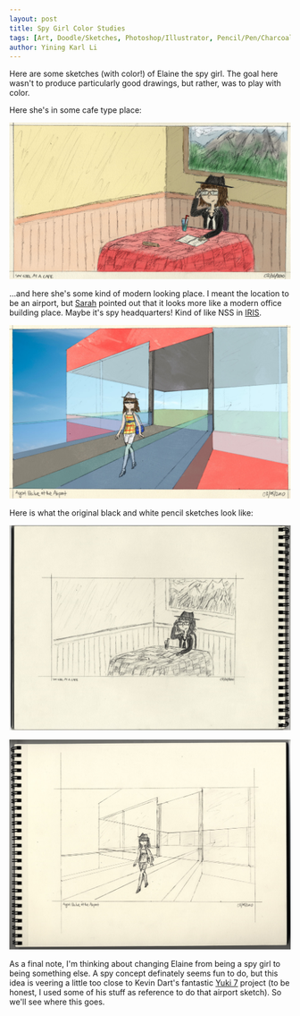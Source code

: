 ```yaml
---
layout: post
title: Spy Girl Color Studies
tags: [Art, Doodle/Sketches, Photoshop/Illustrator, Pencil/Pen/Charcoal/Paper]
author: Yining Karl Li
---
```


Here are some sketches (with color!) of Elaine the spy girl. The goal here wasn't to produce particularly good drawings, but rather, was to play with color.

Here she's in some cafe type place:

[![](/content/images/2010/Mar/cafe_color_crop.jpg)](/content/images/2010/Mar/cafe_color_crop.jpg)

...and here she's some kind of modern looking place. I meant the location to be an airport, but [Sarah](yangee.tumblr.com) pointed out that it looks more like a modern office building place. Maybe it's spy headquarters! Kind of like NSS in [IRIS](http://en.wikipedia.org/wiki/IRIS_%28TV_series%29).

[![](/content/images/2010/Mar/airport2_color_crop.jpg)](/content/images/2010/Mar/airport2_color_crop.jpg)

Here is what the original black and white pencil sketches look like:

[![](/content/images/2010/Mar/cafe.jpg)](/content/images/2010/Mar/cafe.jpg)

[![](/content/images/2010/Mar/airport2.jpg)](/content/images/2010/Mar/airport2.jpg)

As a final note, I'm thinking about changing Elaine from being a spy girl to being something else. A spy concept definately seems fun to do, but this idea is veering a little too close to Kevin Dart's fantastic [Yuki 7](http://www.yuki-7.com/) project (to be honest, I used some of his stuff as reference to do that airport sketch). So we'll see where this goes.
